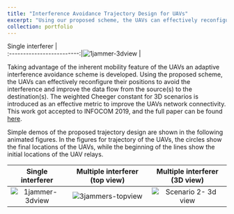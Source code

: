 ```yaml
---
title: "Interference Avoidance Trajectory Design for UAVs"
excerpt: "Using our proposed scheme, the UAVs can effectively reconfigure their positions to avoid the interference and improve the data flow from the source(s) to the destination(s).  <br/><img src='https://user-images.githubusercontent.com/36679506/78077557-90268480-7376-11ea-9d85-3ede02389ba0.gif'>"
collection: portfolio
---
```

Single interferer          |        
:-------------------------:|![1jammer-3dview](https://user-images.githubusercontent.com/36679506/78077557-90268480-7376-11ea-9d85-3ede02389ba0.gif) | 



Taking advantage of the inherent mobility feature of the
UAVs an adaptive interference avoidance scheme is developed.
Using the proposed scheme, the UAVs can effectively
reconfigure their positions to avoid the interference and
improve the data flow from the source(s) to the destination(s).
The weighted Cheeger constant for 3D scenarios is
introduced as an effective metric to improve the UAVs
network connectivity. This work got accepted to INFOCOM 2019, and the full paper can be found [here](https://ieeexplore.ieee.org/abstract/document/8737472).

Simple demos of the proposed trajectory design are shown in the following animated figures. In the figures for trajectory of the UAVs, the circles show the final locations of the UAVs, while the beginning of the lines show the initial locations of the UAV relays.



Single interferer          |  Multiple interferer (top view)         | Multiple interferer (3D view)
:-------------------------:|:-------------------------:|:-------------------------:
![1jammer-3dview](https://user-images.githubusercontent.com/36679506/78077557-90268480-7376-11ea-9d85-3ede02389ba0.gif) |  ![3jammers-topview](https://user-images.githubusercontent.com/36679506/78078145-9ec16b80-7377-11ea-8ed0-48ccf626b9a3.gif)| ![Scenario 2- 3d view](https://user-images.githubusercontent.com/36679506/78078392-168f9600-7378-11ea-919d-698a0eb6fae3.gif)
